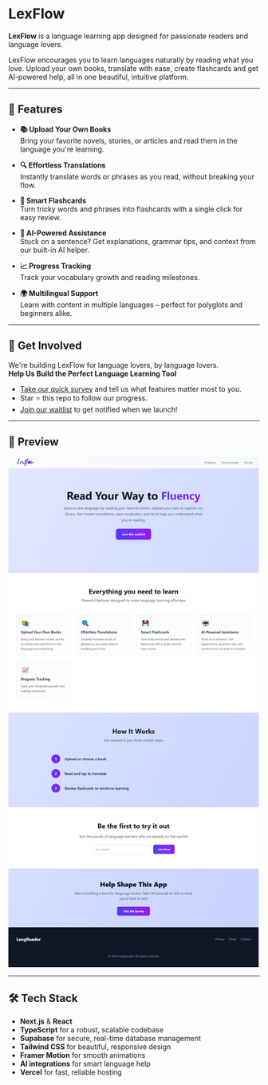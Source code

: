 # LexFlow

**LexFlow** is a language learning app designed for passionate readers and language lovers.

LexFlow encourages you to learn languages naturally by reading what you love. Upload your own books, translate with ease, create flashcards and get AI-powered help, all in one beautiful, intuitive platform.

---

## 🌟 Features

- **📚 Upload Your Own Books**  
  Bring your favorite novels, stories, or articles and read them in the language you're learning.

- **🔍 Effortless Translations**  
  Instantly translate words or phrases as you read, without breaking your flow.

- **💾 Smart Flashcards**  
  Turn tricky words and phrases into flashcards with a single click for easy review.

- **🤖 AI-Powered Assistance**  
  Stuck on a sentence? Get explanations, grammar tips, and context from our built-in AI helper.

- **📈 Progress Tracking**  
  Track your vocabulary growth and reading milestones.

- **🌍 Multilingual Support**  
  Learn with content in multiple languages – perfect for polyglots and beginners alike.

---

## 🚀 Get Involved

We're building LexFlow for language lovers, by language lovers.  
**Help Us Build the Perfect Language Learning Tool**

- [Take our quick survey](https://tally.so/r/wMpp2M) and tell us what features matter most to you.
- Star ⭐ this repo to follow our progress.
- [Join our waitlist](https://lexflow-learn.vercel.app/landing) to get notified when we launch!

---

## 📸 Preview

![LexFlow Landing Page Screenshot](./public/landing_screenshot.png)

---

## 🛠️ Tech Stack

- **Next.js** & **React**
- **TypeScript** for a robust, scalable codebase
- **Supabase** for secure, real-time database management
- **Tailwind CSS** for beautiful, responsive design
- **Framer Motion** for smooth animations
- **AI integrations** for smart language help
- **Vercel** for fast, reliable hosting
